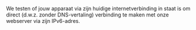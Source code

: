 We testen of jouw apparaat via zijn huidige internetverbinding in staat is om direct (d.w.z. zonder DNS-vertaling) verbinding te maken met onze webserver via zijn IPv6-adres.
